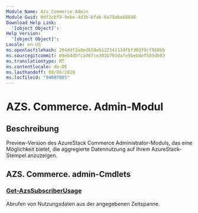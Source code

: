 ```yaml
---
Module Name: Azs.Commerce.Admin
Module Guid: 0df3cbf9-9ebe-4d3b-bfab-6a79abeb8646
Download Help Link:
  '[object Object]': 
Help Version:
  '[object Object]': 
Locale: en-US
ms.openlocfilehash: 204ddf2a0ed650e8122141134fbf382f9cf950bb
ms.sourcegitcommit: 09eb4dbfcad6fce303b793dafe9bebdef589db03
ms.translationtype: MT
ms.contentlocale: de-DE
ms.lasthandoff: 08/08/2020
ms.locfileid: "94007005"
---
```

# AZS. Commerce. Admin-Modul
## Beschreibung
Preview-Version des AzureStack Commerce Administrator-Moduls, das eine Möglichkeit bietet, die aggregierte Datennutzung auf Ihrem AzureStack-Stempel anzuzeigen. 

## AZS. Commerce. admin-Cmdlets
### [Get-AzsSubscriberUsage](Get-AzsSubscriberUsage.md)
Abrufen von Nutzungsdaten aus der angegebenen Zeitspanne.


